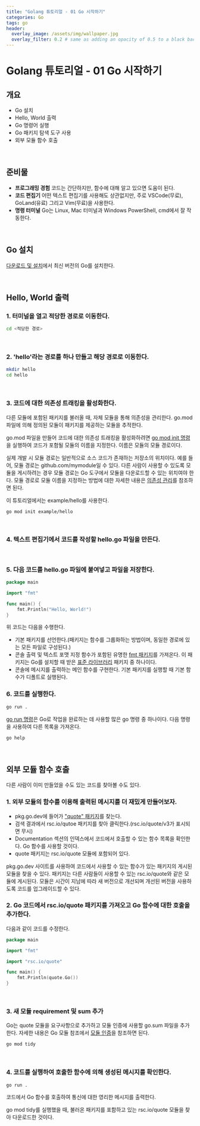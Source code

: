 ```yaml
---
title: "Golang 튜토리얼 - 01 Go 시작하기"
categories: Go
tags: go
header:
  overlay_image: /assets/img/wallpaper.jpg
  overlay_filter: 0.2 # same as adding an opacity of 0.5 to a black background
---
```


# Golang 튜토리얼 - 01 Go 시작하기

## 개요

- Go 설치
- Hello, World 출력
- Go 명령어 실행
- Go 패키지 탐색 도구 사용
- 외부 모듈 함수 호출

<br>

## 준비물

- **프로그래밍 경험** 코드는 간단하지만, 함수에 대해 알고 있으면 도움이 된다.
- **코드 편집기** 어떤 텍스트 편집기를 사용해도 상관없지만, 주로 VSCode(무료), GoLand(유료) 그리고 Vim(무료)을 사용한다.
- **명령 터미널** Go는 Linux, Mac 터미널과 Windows PowerShell, cmd에서 잘 작동한다.

<br>

## Go 설치

[다운로드 및 설치](https://go.dev/doc/install)에서 최신 버전의 Go를 설치한다.

<br>

## Hello, World 출력

### 1. 터미널을 열고 적당한 경로로 이동한다.

```bash
cd <적당한 경로>
```

<br>

### 2. 'hello'라는 경로를 하나 만들고 해당 경로로 이동한다.

```bash
mkdir hello
cd hello
```

<br>

### 3. 코드에 대한 의존성 트래킹을 활성화한다.

다른 모듈에 포함된 패키지를 불러올 때, 자체 모듈을 통해 의존성을 관리한다. go.mod 파일에 의해 정의된 모듈이 패키지를 제공하는 모듈을 추적한다. 

go.mod 파일을 만들어 코드에 대한 의존성 트래킹을 활성화하려면 [go mod init 명령](https://go.dev/ref/mod#go-mod-init)을 실행하여 코드가 포함될 모듈의 이름을 지정한다. 이름은 모듈의 모듈 경로이다.

실제 개발 시 모듈 경로는 일반적으로 소스 코드가 존재하는 저장소의 위치이다. 예를 들어, 모듈 경로는 github.com/mymodule일 수 있다. 다른 사람이 사용할 수 있도록 모듈을 게시하려는 경우 모듈 경로는 Go 도구에서 모듈을 다운로드할 수 있는 위치여야 한다. 모듈 경로로 모듈 이름을 지정하는 방법에 대한 자세한 내용은 [의존성 관리](https://go.dev/doc/modules/managing-dependencies#naming_module)를 참조하면 된다.

이 튜토리얼에서는 example/hello를 사용한다.

```bash
go mod init example/hello
```

<br>

### 4. 텍스트 편집기에서 코드를 작성할 hello.go 파일을 만든다.

<br>

### 5. 다음 코드를 hello.go 파일에 붙여넣고 파일을 저장한다.

```go
package main

import "fmt"

func main() {
    fmt.Println("Hello, World!")
}
```

위 코드는 다음을 수행한다.

- 기본 패키지를 선언한다.(패키지는 함수를 그룹화하는 방법이며, 동일한 경로에 있는 모든 파일로 구성된다.)
- 콘솔 출력 및 텍스트 포맷 지정 함수가 포함된 유명한 [fmt 패키지](https://pkg.go.dev/fmt)를 가져온다. 이 패키지는 Go를 설치할 때 받은 [표준 라이브러리](https://pkg.go.dev/std) 패키지 중 하나이다.
- 콘솔에 메시지를 출력하는 메인 함수를 구현한다. 기본 패키지를 실행할 때 기본 함수가 디폴트로 실행된다. 

### 6. 코드를 실행한다.

```bash
go run .
```

[go run 명령](https://pkg.go.dev/cmd/go#hdr-Compile_and_run_Go_program)은 Go로 작업을 완료하는 데 사용할 많은 go 명령 중 하나이다. 다음 명령을 사용하여 다른 목록을 가져온다.

```bash
go help
```

<br>

## 외부 모듈 함수 호출

다른 사람이 이미 만들었을 수도 있는 코드를 찾아볼 수도 있다.

### 1. 외부 모듈의 함수를 이용해 출력된 메시지를 더 재밌게 만들어보자.

- pkg.go.dev에 들어가 ["quote" 패키지](https://pkg.go.dev/search?q=quote)를 찾는다.
- 검색 결과에서 rsc.io/qutoe 패키지를 찾아 클릭한다.(rsc.io/quote/v3가 표시되면 무시)
- Documentation 섹션의 인덱스에서 코드에서 호출할 수 있는 함수 목록을 확인한다. Go 함수를 사용할 것이다.
- quote 패키지는 rsc.io/quote 모듈에 포함되어 있다.

pkg.go.dev 사이트를 사용하여 코드에서 사용할 수 있는 함수가 있는 패키지의 게시된 모듈을 찾을 수 있다. 패키지는 다른 사람들이 사용할 수 있는 rsc.io/quote와 같은 모듈에 게시된다. 모듈은 시간이 지남에 따라 새 버전으로 개선되며 개선된 버전을 사용하도록 코드를 업그레이드할 수 있다.

### 2. Go 코드에서 rsc.io/quote 패키지를 가져오고 Go 함수에 대한 호출을 추가한다.

다음과 같이 코드를 수정한다.

```go
package main

import "fmt"

import "rsc.io/quote"

func main() {
    fmt.Println(quote.Go())
}
```

<br>

### 3. 새 모듈 requirement 및 sum 추가

Go는 quote 모듈을 요구사항으로 추가하고 모듈 인증에 사용할 go.sum 파일을 추가한다. 자세한 내용은 Go 모듈 참조에서 [모듈 인증](https://go.dev/ref/mod#authenticating)을 참조하면 된다.

```bash
go mod tidy
```

<br>

### 4. 코드를 실행하여 호출한 함수에 의해 생성된 메시지를 확인한다.

```bash
go run .
```

코드에서 Go 함수를 호출하여 통신에 대한 영리한 메시지를 출력한다.

go mod tidy를 실행했을 때, 불러온 패키지를 포함하고 있는 rsc.io/quote 모듈을 찾아 다운로드한 것이다.


